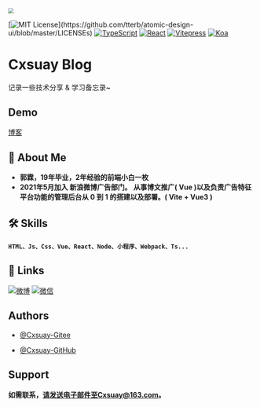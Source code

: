<img src="http://49.233.119.95/logo.png" style="zoom:67%;" />

[![MIT License](https://img.shields.io/apm/l/atomic-design-ui.svg?)](https://github.com/tterb/atomic-design-ui/blob/master/LICENSEs) 
[![TypeScript](https://img.shields.io/badge/Typescript-4.1+-80d8f7?labelColor=blue&color=fff)](https://github.com/microsoft/TypeScript) 
[![React](https://img.shields.io/badge/React-17.0+-80d8f7?labelColor=80d8f7&color=fff)](https://github.com/facebook/react) 
[![Vitepress](https://img.shields.io/badge/Vitepress-4.1+-6fbd91?labelColor=42b983&color=fff)](https://github.com/vuejs/vitepress) 
[![Koa](https://img.shields.io/badge/koa-2.7+-6fbd91?labelColor=000&color=fff)](https://github.com/koajs/koa) 

# Cxsuay Blog

记录一些技术分享 & 学习备忘录~


## Demo

[博客](http://49.233.119.95/)

## 🚀 About Me

+ **郭霖，19年毕业，2年经验的前端小白一枚**
+ **2021年5月加入 新浪微博广告部门。**
  **从事博文推广( Vue )以及负责广告特征平台功能的管理后台从 0 到 1 的搭建以及部署。( Vite + Vue3 )**

## 🛠 Skills

**`HTML、Js、Css、Vue、React、Node、小程序、Webpack、Ts...`**

## 🔗 Links

[![微博](https://img.shields.io/badge/weibo-d13a34?style=for-the-badge&logo=sina-weibo&logoColor=white)](https://weibo.com/u/7703459781)
[![微信](https://img.shields.io/badge/%E5%BE%AE%E4%BF%A1-95d258?style=for-the-badge&logo=wechat&logoColor=white)](http://49.233.119.95/qr-code/wx/)

## Authors

- [@Cxsuay-Gitee](https://gitee.com/cxsuay)

- [@Cxsuay-GitHub](https://github.com/cxsuay)

## Support

**如需联系，请发送电子邮件至Cxsuay@163.com。**